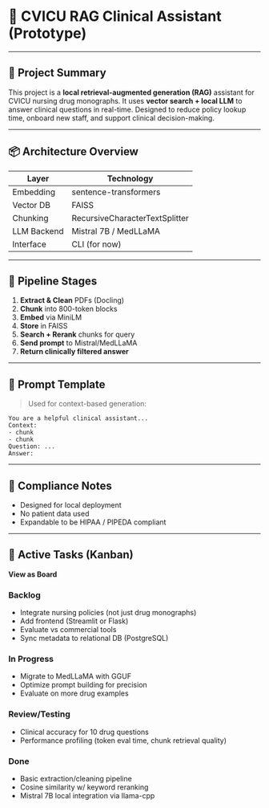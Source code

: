 
# 🏥 CVICU RAG Clinical Assistant (Prototype)

---

## 🧠 Project Summary

This project is a **local retrieval-augmented generation (RAG)** assistant for CVICU nursing drug monographs. It uses **vector search + local LLM** to answer clinical questions in real-time. Designed to reduce policy lookup time, onboard new staff, and support clinical decision-making.

---

## 📦 Architecture Overview

| Layer         | Technology                   |
|---------------|-------------------------------|
| Embedding     | sentence-transformers         |
| Vector DB     | FAISS                         |
| Chunking      | RecursiveCharacterTextSplitter |
| LLM Backend   | Mistral 7B / MedLLaMA         |
| Interface     | CLI (for now)                 |

---

## 🔄 Pipeline Stages

1. **Extract & Clean** PDFs (Docling)
2. **Chunk** into 800-token blocks
3. **Embed** via MiniLM
4. **Store** in FAISS
5. **Search + Rerank** chunks for query
6. **Send prompt** to Mistral/MedLLaMA
7. **Return clinically filtered answer**

---

## 🧪 Prompt Template

> Used for context-based generation:

```
You are a helpful clinical assistant...
Context:
- chunk
- chunk
Question: ...
Answer:
```

---

## 🔐 Compliance Notes

- Designed for local deployment
- No patient data used
- Expandable to be HIPAA / PIPEDA compliant

---

## 🚧 Active Tasks (Kanban)

**View as Board**

### Backlog
- Integrate nursing policies (not just drug monographs)
- Add frontend (Streamlit or Flask)
- Evaluate vs commercial tools
- Sync metadata to relational DB (PostgreSQL)

### In Progress
- Migrate to MedLLaMA with GGUF
- Optimize prompt building for precision
- Evaluate on more drug examples

### Review/Testing
- Clinical accuracy for 10 drug questions
- Performance profiling (token eval time, chunk retrieval quality)

### Done
- Basic extraction/cleaning pipeline
- Cosine similarity w/ keyword reranking
- Mistral 7B local integration via llama-cpp

